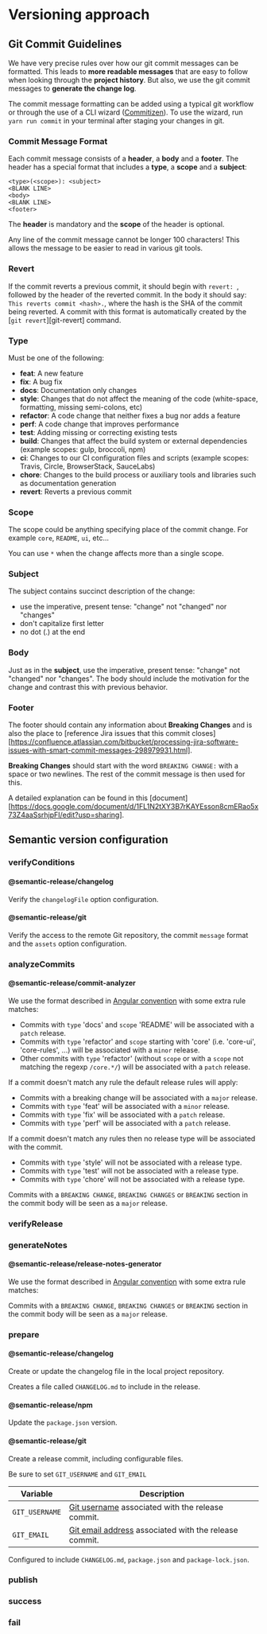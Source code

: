 # Versioning approach

## Git Commit Guidelines

We have very precise rules over how our git commit messages can be formatted.  This leads to **more
readable messages** that are easy to follow when looking through the **project history**.  But also,
we use the git commit messages to **generate the change log**.

The commit message formatting can be added using a typical git workflow or through the use of a CLI
wizard ([Commitizen](https://github.com/commitizen/cz-cli)). To use the wizard, run `yarn run commit`
in your terminal after staging your changes in git.

### Commit Message Format
Each commit message consists of a **header**, a **body** and a **footer**.  The header has a special
format that includes a **type**, a **scope** and a **subject**:

```
<type>(<scope>): <subject>
<BLANK LINE>
<body>
<BLANK LINE>
<footer>
```

The **header** is mandatory and the **scope** of the header is optional.

Any line of the commit message cannot be longer 100 characters! This allows the message to be easier
to read in various git tools.

### Revert
If the commit reverts a previous commit, it should begin with `revert: `, followed by the header
of the reverted commit.
In the body it should say: `This reverts commit <hash>.`, where the hash is the SHA of the commit
being reverted.
A commit with this format is automatically created by the [`git revert`][git-revert] command.

### Type
Must be one of the following:

* **feat**: A new feature
* **fix**: A bug fix
* **docs**: Documentation only changes
* **style**: Changes that do not affect the meaning of the code (white-space, formatting, missing semi-colons, etc)
* **refactor**: A code change that neither fixes a bug nor adds a feature
* **perf**: A code change that improves performance
* **test**: Adding missing or correcting existing tests
* **build**: Changes that affect the build system or external dependencies (example scopes: gulp, broccoli, npm)
* **ci**: Changes to our CI configuration files and scripts (example scopes: Travis, Circle, BrowserStack, SauceLabs)
* **chore**: Changes to the build process or auxiliary tools and libraries such as documentation generation
* **revert**: Reverts a previous commit

### Scope
The scope could be anything specifying place of the commit change. For example `core`,
`README`, `ui`, etc...

You can use `*` when the change affects more than a single scope.

### Subject
The subject contains succinct description of the change:

* use the imperative, present tense: "change" not "changed" nor "changes"
* don't capitalize first letter
* no dot (.) at the end

### Body
Just as in the **subject**, use the imperative, present tense: "change" not "changed" nor "changes".
The body should include the motivation for the change and contrast this with previous behavior.

### Footer
The footer should contain any information about **Breaking Changes** and is also the place to
[reference Jira issues that this commit closes][https://confluence.atlassian.com/bitbucket/processing-jira-software-issues-with-smart-commit-messages-298979931.html].

**Breaking Changes** should start with the word `BREAKING CHANGE:` with a space or two newlines.
The rest of the commit message is then used for this.

A detailed explanation can be found in this [document][https://docs.google.com/document/d/1FL1N2tXY3B7rKAYEsson8cmERao5x73Z4aaSsrhjpFI/edit?usp=sharing].

## Semantic version configuration

### verifyConditions

#### @semantic-release/changelog

Verify the `changelogFile` option configuration.

#### @semantic-release/git

Verify the access to the remote Git repository, the commit `message` format and the `assets` option configuration.

### analyzeCommits

#### @semantic-release/commit-analyzer

We use the format described in [Angular convention](https://github.com/conventional-changelog/conventional-changelog/blob/master/packages/conventional-changelog-angular) with some extra rule matches:

- Commits with `type` 'docs' and `scope` 'README' will be associated with a `patch` release.
- Commits with `type` 'refactor' and `scope` starting with 'core' (i.e. 'core-ui', 'core-rules', ...) will be associated with a `minor` release.
- Other commits with `type` 'refactor' (without `scope` or with a `scope` not matching the regexp `/core.*/`) will be associated with a `patch` release.

If a commit doesn't match any rule the default release rules will apply:

- Commits with a breaking change will be associated with a `major` release.
- Commits with `type` 'feat' will be associated with a `minor` release.
- Commits with `type` 'fix' will be associated with a `patch` release.
- Commits with `type` 'perf' will be associated with a `patch` release.

If a commit doesn't match any rules then no release type will be associated with the commit.

- Commits with `type` 'style' will not be associated with a release type.
- Commits with `type` 'test' will not be associated with a release type.
- Commits with `type` 'chore' will not be associated with a release type.

Commits with a `BREAKING CHANGE`, `BREAKING CHANGES` or `BREAKING` section in the commit body will be seen as a `major` release.

### verifyRelease

### generateNotes

#### @semantic-release/release-notes-generator

We use the format described in [Angular convention](https://github.com/conventional-changelog/conventional-changelog/blob/master/packages/conventional-changelog-angular) with some extra rule matches:

Commits with a `BREAKING CHANGE`, `BREAKING CHANGES` or `BREAKING` section in the commit body will be seen as a `major` release.

### prepare

#### @semantic-release/changelog

Create or update the changelog file in the local project repository.

Creates a file called `CHANGELOG.md` to include in the release.

#### @semantic-release/npm

Update the `package.json` version.

#### @semantic-release/git

Create a release commit, including configurable files.

Be sure to set `GIT_USERNAME` and `GIT_EMAIL`

| Variable          | Description                                                                                                                                 |
| ----------------- | ------------------------------------------------------------------------------------------------------------------------------------------- |
| `GIT_USERNAME`    | [Git username](https://git-scm.com/book/en/v2/Getting-Started-First-Time-Git-Setup#_your_identity) associated with the release commit.      |
| `GIT_EMAIL`       | [Git email address](https://git-scm.com/book/en/v2/Getting-Started-First-Time-Git-Setup#_your_identity) associated with the release commit. |

Configured to include `CHANGELOG.md`, `package.json` and `package-lock.json`.

### publish

### success

### fail
